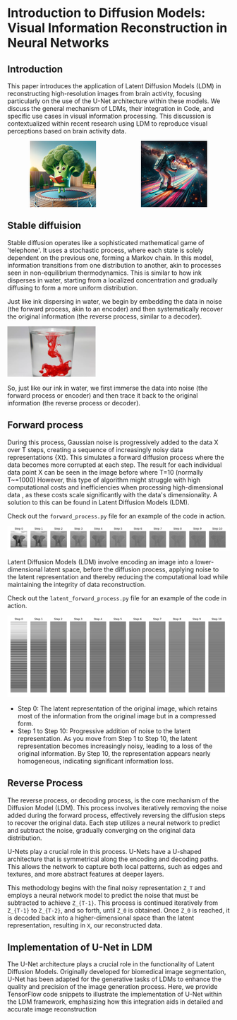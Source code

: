 # Introduction to Diffusion Models: Visual Information Reconstruction in Neural Networks

## Introduction

This paper introduces the application of Latent Diffusion Models (LDM) in reconstructing high-resolution images from brain activity, focusing particularly on the use of the U-Net architecture within these models. We discuss the general mechanism of LDMs, their integration in Code, and specific use cases in visual information processing. This discussion is contextualized within recent research using LDM to reproduce visual perceptions based on brain activity data.

<div style="display: flex; justify-content: space-around;">
    <img src="img/dall-e1.png" alt="Description of image 1" width="150"/>
    <img src="img/dall-e2.png" alt="Description of image 2" width="150"/>
</div>

## Stable diffuision
Stable diffusion operates like a sophisticated mathematical game of 'telephone'. It uses a stochastic process, where each state is solely dependent on the previous one, forming a Markov chain. In this model, information transitions from one distribution to another, akin to processes seen in non-equilibrium thermodynamics. This is similar to how ink disperses in water, starting from a localized concentration and gradually diffusing to form a more uniform distribution.

Just like ink dispersing in water, we begin by embedding the data in noise (the forward process, akin to an encoder) and then systematically recover the original information (the reverse process, similar to a decoder).



<img src="img/ink_in_water.webp" alt="Description of image 1" width="200"/>


So, just like our ink in water, we first immerse the data into noise (the forward process or encoder) and then trace it back to the original information (the reverse process or decoder).

## Forward process
During this process, Gaussian noise is progressively added to the data X over T steps, creating a sequence of increasingly noisy data representations {Xt}. This simulates a forward diffusion process where the data becomes more corrupted at each step. The result for each individual data point X can be seen in the image before where T=10 (normally T~=1000) However, this type of algorithm might struggle with high computational costs and inefficiencies when processing high-dimensional data , as these costs scale significantly with the data's dimensionality. A solution to this can be found in Latent Diffusion Models (LDM).

Check out the `forward_process.py` file for an example of the code in action.

![alt text](img/forward_process.png)

Latent Diffusion Models (LDM) involve encoding an image into a lower-dimensional latent space, before the diffusion process, applying noise to the latent representation and thereby reducing the computational load while maintaining the integrity of data reconstruction.

Check out the `latent_forward_process.py` file for an example of the code in action.

![alt text](img/latent_forward_process.png)

* Step 0: The latent representation of the original image, which retains most of the information from the original image but in a compressed form.
* Step 1 to Step 10: Progressive addition of noise to the latent representation. As you move from Step 1 to Step 10, the latent representation becomes increasingly noisy, leading to a loss of the original information. By Step 10, the representation appears nearly homogeneous, indicating significant information loss.

## Reverse Process
The reverse process, or decoding process, is the core mechanism of the Diffusion Model (LDM). This process involves iteratively removing the noise added during the forward process, effectively reversing the diffusion steps to recover the original data. Each step utilizes a neural network to predict and subtract the noise, gradually converging on the original data distribution.

U-Nets play a crucial role in this process. U-Nets have a U-shaped architecture that is symmetrical along the encoding and decoding paths. This allows the network to capture both local patterns, such as edges and textures, and more abstract features at deeper layers.

This methodology begins with the final noisy representation `Z_T` and employs a neural network model to predict the noise that must be subtracted to achieve `Z_{T-1}`. This process is continued iteratively from `Z_{T-1}` to `Z_{T-2}`, and so forth, until `Z_0` is obtained. Once `Z_0` is reached, it is decoded back into a higher-dimensional space than the latent representation, resulting in `X`, our reconstructed data.




## Implementation of U-Net in LDM

The U-Net architecture plays a crucial role in the functionality of Latent Diffusion Models. Originally developed for biomedical image segmentation, U-Net has been adapted for the generative tasks of LDMs to enhance the quality and precision of the image generation process. Here, we provide TensorFlow code snippets to illustrate the implementation of U-Net within the LDM framework, emphasizing how this integration aids in detailed and accurate image reconstruction

